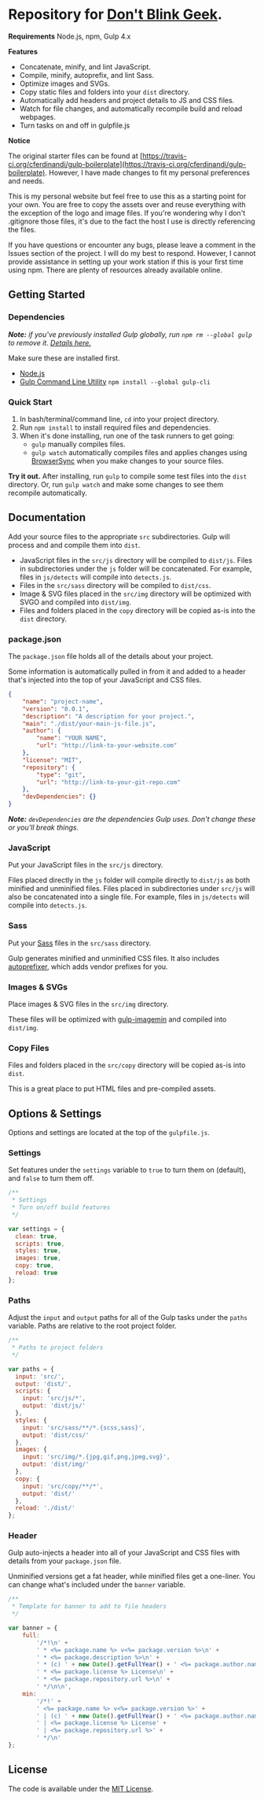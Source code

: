 # Repository for [Don't Blink Geek](https://www.dontblinkgeek.com).



**Requirements**
Node.js, npm, Gulp 4.x

**Features**

- Concatenate, minify, and lint JavaScript.
- Compile, minify, autoprefix, and lint Sass.
- Optimize images and SVGs.
- Copy static files and folders into your `dist` directory.
- Automatically add headers and project details to JS and CSS files.
- Watch for file changes, and automatically recompile build and reload webpages.
- Turn tasks on and off in gulpfile.js

**Notice**

The original starter files can be found at [https://travis-ci.org/cferdinandi/gulp-boilerplate](https://travis-ci.org/cferdinandi/gulp-boilerplate). However, I have made changes to fit my personal preferences and needs.

This is my personal website but feel free to use this as a starting point for your own. You are free to copy the assets over and reuse everything with the exception of the logo and image files. If you're wondering why I don't .gitignore those files, it's due to the fact the host I use is directly referencing the files.

If you have questions or encounter any bugs, please leave a comment in the Issues section of the project. I will do my best to respond. However, I cannot provide assistance in setting up your work station if this is your first time using npm. There are plenty of resources already available online.

## Getting Started

### Dependencies

*__Note:__ if you've previously installed Gulp globally, run `npm rm --global gulp` to remove it. [Details here.](https://medium.com/gulpjs/gulp-sips-command-line-interface-e53411d4467)*

Make sure these are installed first.

- [Node.js](http://nodejs.org)
- [Gulp Command Line Utility](http://gulpjs.com) `npm install --global gulp-cli`

### Quick Start

1. In bash/terminal/command line, `cd` into your project directory.
2. Run `npm install` to install required files and dependencies.
3. When it's done installing, run one of the task runners to get going:
	- `gulp` manually compiles files.
	- `gulp watch` automatically compiles files and applies changes using [BrowserSync](https://browsersync.io/) when you make changes to your source files.

**Try it out.** After installing, run `gulp` to compile some test files into the `dist` directory. Or, run `gulp watch` and make some changes to see them recompile automatically.



## Documentation

Add your source files to the appropriate `src` subdirectories. Gulp will process and and compile them into `dist`.

- JavaScript files in the `src/js` directory will be compiled to `dist/js`. Files in subdirectories under the `js` folder will be concatenated. For example, files in `js/detects` will compile into `detects.js`.
- Files in the `src/sass` directory will be compiled to `dist/css`.
- Image & SVG files placed in the `src/img` directory will be optimized with SVGO and compiled into `dist/img`.
- Files and folders placed in the `copy` directory will be copied as-is into the `dist` directory.

### package.json

The `package.json` file holds all of the details about your project.

Some information is automatically pulled in from it and added to a header that's injected into the top of your JavaScript and CSS files.

```json
{
	"name": "project-name",
	"version": "0.0.1",
	"description": "A description for your project.",
	"main": "./dist/your-main-js-file.js",
	"author": {
		"name": "YOUR NAME",
		"url": "http://link-to-your-website.com"
	},
	"license": "MIT",
	"repository": {
		"type": "git",
		"url": "http://link-to-your-git-repo.com"
	},
	"devDependencies": {}
}
```

*__Note:__ `devDependencies` are the dependencies Gulp uses. Don't change these or you'll break things.*

### JavaScript

Put your JavaScript files in the `src/js` directory.

Files placed directly in the `js` folder will compile directly to `dist/js` as both minified and unminified files. Files placed in subdirectories under `src/js` will also be concatenated into a single file. For example, files in `js/detects` will compile into `detects.js`.

### Sass

Put your [Sass](https://sass-lang.com/) files in the `src/sass` directory.

Gulp generates minified and unminified CSS files. It also includes [autoprefixer](https://github.com/postcss/autoprefixer), which adds vendor prefixes for you.

### Images & SVGs

Place images & SVG files in the `src/img` directory.

These files will be optimized with [gulp-imagemin](https://github.com/sindresorhus/gulp-imagemin) and compiled into `dist/img`.

### Copy Files

Files and folders placed in the `src/copy` directory will be copied as-is into `dist`.

This is a great place to put HTML files and pre-compiled assets.



## Options & Settings

Options and settings are located at the top of the `gulpfile.js`.

### Settings

Set features under the `settings` variable to `true` to turn them on (default), and `false` to turn them off.

```js
/**
 * Settings
 * Turn on/off build features
 */

var settings = {
  clean: true,
  scripts: true,
  styles: true,
  images: true,
  copy: true,
  reload: true
};
```

### Paths

Adjust the `input` and `output` paths for all of the Gulp tasks under the `paths` variable. Paths are relative to the root project folder.

```js
/**
 * Paths to project folders
 */

var paths = {
  input: 'src/',
  output: 'dist/',
  scripts: {
    input: 'src/js/*',
    output: 'dist/js/'
  },
  styles: {
    input: 'src/sass/**/*.{scss,sass}',
    output: 'dist/css/'
  },
  images: {
    input: 'src/img/*.{jpg,gif,png,jpeg,svg}',
    output: 'dist/img/'
  },
  copy: {
    input: 'src/copy/**/*',
    output: 'dist/'
  },
  reload: './dist/'
};
```

### Header

Gulp auto-injects a header into all of your JavaScript and CSS files with details from your `package.json` file.

Unminified versions get a fat header, while minified files get a one-liner. You can change what's included under the `banner` variable.

```js
/**
 * Template for banner to add to file headers
 */

var banner = {
	full:
		'/*!\n' +
		' * <%= package.name %> v<%= package.version %>\n' +
		' * <%= package.description %>\n' +
		' * (c) ' + new Date().getFullYear() + ' <%= package.author.name %>\n' +
		' * <%= package.license %> License\n' +
		' * <%= package.repository.url %>\n' +
		' */\n\n',
	min:
		'/*!' +
		' <%= package.name %> v<%= package.version %>' +
		' | (c) ' + new Date().getFullYear() + ' <%= package.author.name %>' +
		' | <%= package.license %> License' +
		' | <%= package.repository.url %>' +
		' */\n'
};
```



## License

The code is available under the [MIT License](LICENSE.md).
